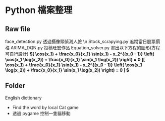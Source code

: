 # Python 檔案整理
## Raw file
face_detection.py 透過攝像頭偵測人臉 \n
Stock_scrapying.py 追蹤當日股票價格
ARIMA_DQN.py 投稿旺宏作品
Equation_solver.py 畫出以下方程的圖形(方程可自行設計)
**$\[
\cos(x_1) + \frac{x_0}{x_1} \sin(x_1) - x_2^{(x_0 - 1)} \left( \cos(x_1 \log(x_2)) + \frac{x_0}{x_1} \sin(x_1 \log(x_2)) \right) = 0
\]\[
\cos(x_1) + \frac{x_0}{x_1} \sin(x_1) - x_2^{(x_0 - 1)} \left( \cos(x_1 \log(x_2)) + \frac{x_0}{x_1} \sin(x_1 \log(x_2)) \right) = 0
\]
$**
## Folder
English dictionary
* Find the word by local
Cat game
* 透過 pygame 控制一隻貓移動

